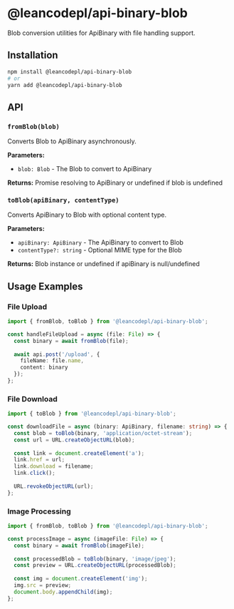 # @leancodepl/api-binary-blob

Blob conversion utilities for ApiBinary with file handling support.

## Installation

```bash
npm install @leancodepl/api-binary-blob
# or
yarn add @leancodepl/api-binary-blob
```

## API

### `fromBlob(blob)`

Converts Blob to ApiBinary asynchronously.

**Parameters:**
- `blob: Blob` - The Blob to convert to ApiBinary

**Returns:** Promise resolving to ApiBinary or undefined if blob is undefined

### `toBlob(apiBinary, contentType)`

Converts ApiBinary to Blob with optional content type.

**Parameters:**
- `apiBinary: ApiBinary` - The ApiBinary to convert to Blob
- `contentType?: string` - Optional MIME type for the Blob

**Returns:** Blob instance or undefined if apiBinary is null/undefined

## Usage Examples

### File Upload

```typescript
import { fromBlob, toBlob } from '@leancodepl/api-binary-blob';

const handleFileUpload = async (file: File) => {
  const binary = await fromBlob(file);
  
  await api.post('/upload', {
    fileName: file.name,
    content: binary
  });
};
```

### File Download

```typescript
import { toBlob } from '@leancodepl/api-binary-blob';

const downloadFile = async (binary: ApiBinary, filename: string) => {
  const blob = toBlob(binary, 'application/octet-stream');
  const url = URL.createObjectURL(blob);
  
  const link = document.createElement('a');
  link.href = url;
  link.download = filename;
  link.click();
  
  URL.revokeObjectURL(url);
};
```

### Image Processing

```typescript
import { fromBlob, toBlob } from '@leancodepl/api-binary-blob';

const processImage = async (imageFile: File) => {
  const binary = await fromBlob(imageFile);
  
  const processedBlob = toBlob(binary, 'image/jpeg');
  const preview = URL.createObjectURL(processedBlob);
  
  const img = document.createElement('img');
  img.src = preview;
  document.body.appendChild(img);
};
```
